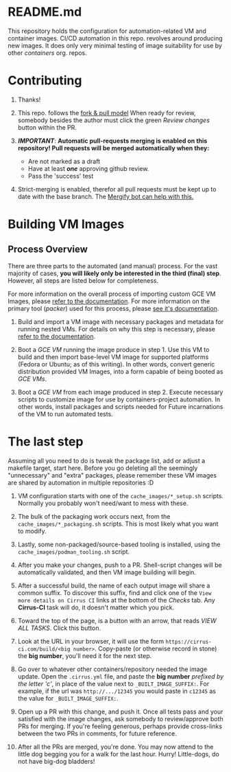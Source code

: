 # README.md

This repository holds the configuration for automation-related VM and
container images.  CI/CD automation in this repo. revolves around
producing new images. It does only very minimal testing of image
suitability for use by other *containers* org. repos.

# Contributing

1. Thanks!

2. This repo. follows the [fork & pull
   model](https://docs.github.com/en/github/collaborating-with-issues-and-pull-requests/creating-a-pull-request-from-a-fork)
   When ready for review, somebody besides the author must click the green
   *Review changes* button within the PR.

3. ***IMPORTANT***: **Automatic pull-requests merging is enabled on this repository!
   Pull requests will be merged automatically when they:**

   * Are not marked as a draft
   * Have at least ***one*** approving github review.
   * Pass the 'success' test

4. Strict-merging is enabled, therefor all pull requests must be kept up
   to date with the base branch.  The [Mergify bot can help with
   this.](https://doc.mergify.io/commands.html#commands)


# Building VM Images

## Process Overview

There are three parts to the automated (and manual) process.  For the vast
majority of cases, **you will likely only be interested in the third (final)
step**.  However, all steps are listed below for completeness.

For more information on the overall process of importing custom GCE VM
Images, please [refer to the documentation](https://cloud.google.com/compute/docs/import/import-existing-image).  For more information on the primary tool
(*packer*) used for this process, please [see it's
documentation](https://www.packer.io/docs).


1. Build and import a VM image with necessary packages and metadata for
   running nested VMs.  For details on why this step is necessary,
   please [refer to the
   documentation](https://cloud.google.com/compute/docs/instances/enable-nested-virtualization-vm-instances#enablenestedvirt).

2. Boot a *GCE VM* running the image produce in step 1.  Use this VM to
   build and then import base-level VM image for supported platforms
   (Fedora or Ubuntu; as of this writing).  In other words, convert
   generic distribution provided VM Images, into a form capable of being
   booted as *GCE VMs*.

3. Boot a *GCE VM* from each image produced in step 2.  Execute necessary
   scripts to customize image for use by containers-project automation.
   In other words, install packages and scripts needed for Future incarnations
   of the VM to run automated tests.


# The last step

Assuming all you need to do is tweak the package list, add or adjust a makefile
target, start here.  Before you go deleting all the seemingly "unnecessary" and
"extra" packages, please remember these VM images are shared by automation
in multiple repositories :D

1. VM configuration starts with one of the `cache_images/*_setup.sh` scripts.
   Normally you probably won't need/want to mess with these.

2. The bulk of the packaging work occurs next, from the `cache_images/*_packaging.sh`
   scripts.  This is most likely what you want to modify.

3. Lastly, some non-packaged/source-based tooling is installed, using the
   `cache_images/podman_tooling.sh` script.

4. After you make your changes, push to a PR.  Shell-script changes will be
   automatically validated, and then VM image building will begin.

5. After a successful build, the name of each output image will share a common
   suffix.  To discover this suffix, find and click one of the
   `View more details on Cirrus CI` links at the bottom of the *Checks* tab.
   Any **Cirrus-CI** task will do, it doesn't matter which you pick.

6. Toward the top of the page, is a button with an arrow, that reads
   *VIEW ALL TASKS*.  Click this button.

7. Look at the URL in your browser, it will use the form
   `https://cirrus-ci.com/build/<big number>`.  Copy-paste (or otherwise
   record in stone) the **big number**, you'll need it for the next step.

6. Go over to whatever other containers/repository needed the image update.
   Open the `.cirrus.yml` file, and paste the **big number** *prefixed by the
   letter 'c'*, in place of the value next to `_BUILT_IMAGE_SUFFIX:`.  For
   example, if the url was `http://.../12345` you would paste in `c12345`
   as the value for `_BUILT_IMAGE_SUFFIX:`.

7. Open up a PR with this change, and push it.  Once all tests pass and your
   satisfied with the image changes, ask somebody to review/approve both
   PRs for merging.  If you're feeling generous, perhaps provide cross-links
   between the two PRs in comments, for future reference.

8. After all the PRs are merged, you're done.  You may now attend to the little
   dog begging you for a walk for the last hour.  Hurry!  Little-dogs, do not
   have big-dog bladders!
